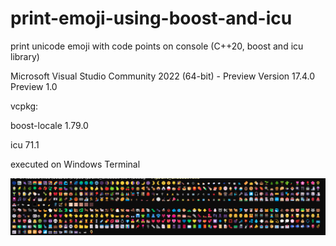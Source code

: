 # print-emoji-using-boost-and-icu

print unicode emoji with code points on console
(C++20, boost and icu library)

Microsoft Visual Studio Community 2022 (64-bit) - Preview
Version 17.4.0 Preview 1.0

vcpkg:

boost-locale 1.79.0

icu 71.1

executed on Windows Terminal

![output image](https://github.com/pascal754/print-emoji-using-boost-and-icu/blob/main/emoji_output.png)
